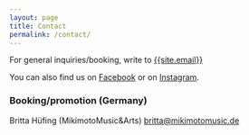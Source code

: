 ```yaml
---
layout: page
title: Contact
permalink: /contact/
---
```


For general inquiries/booking, write to [{{site.email}}](mailto:{{site.email}})

You can also find us on [Facebook]({{site.facebook}}) or on [Instagram]({{site.instagram}}).


### Booking/promotion (Germany)
Britta Hüfing (MikimotoMusic&Arts)
[britta@mikimotomusic.de](britta@mikimotomusic.de)